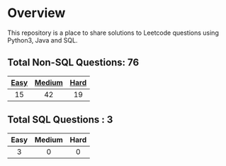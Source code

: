 # Overview

This repository is a place to share solutions to Leetcode questions using Python3, Java and SQL.


## Total Non-SQL Questions: 76

| [Easy](https://github.com/ezryn-zaharoff/leetcode-solutions/tree/master/01-easy) | [Medium](https://github.com/ezryn-zaharoff/leetcode-solutions/tree/master/02-medium) | [Hard](https://github.com/ezryn-zaharoff/leetcode-solutions/tree/master/03-hard) |
|:----:|:------:|:----:|
|  15  |   42   |  19  |


## Total SQL Questions : 3

| Easy | Medium | Hard |
|:----:|:------:|:----:|
|   3  |    0   |   0  |
